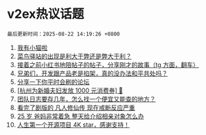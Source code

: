 # v2ex热议话题

`最后更新时间：2025-08-22 14:19:26 +0800`

1. [我有小猫啦](https://www.v2ex.com/t/1154168)
1. [菜鸟驿站的出现是利大于弊还是弊大于利？](https://www.v2ex.com/t/1154074)
1. [接着之前小红书地陪帖子的帖子，分享刚才的故事（tg 方面，翻车）](https://www.v2ex.com/t/1154097)
1. [兄弟们，开发跟产品老是掐架，真的没办法和平共处吗？](https://www.v2ex.com/t/1153969)
1. [分享一下你平时会刷的论坛](https://www.v2ex.com/t/1153998)
1. [[杭州为新婚夫妇发放 1000 元消费券] 🤡](https://www.v2ex.com/t/1154122)
1. [团队日志要存几年，怎么找一个便宜又能查的地方？](https://www.v2ex.com/t/1154038)
1. [看完了剧版的 凡人修仙传 现在戒断反应严重](https://www.v2ex.com/t/1154054)
1. [25 岁 爸妈非常着急 整天给介绍相亲对象怎么办](https://www.v2ex.com/t/1153977)
1. [人生第一个开源项目 4K star，感谢支持！](https://www.v2ex.com/t/1154042)

